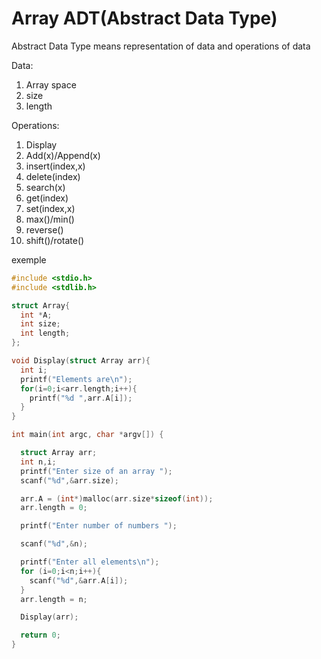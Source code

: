 # Array ADT(Abstract Data Type)

Abstract Data Type means representation of data and operations of data

Data:

1. Array space
2. size
3. length

Operations:

1. Display
2. Add(x)/Append(x)
3. insert(index,x)
4. delete(index)
5. search(x)
6. get(index)
7. set(index,x)
8. max()/min()
9. reverse()
10. shift()/rotate()

exemple

```C
#include <stdio.h>
#include <stdlib.h>

struct Array{
  int *A;
  int size;
  int length;
};

void Display(struct Array arr){
  int i;
  printf("Elements are\n");
  for(i=0;i<arr.length;i++){
    printf("%d ",arr.A[i]);
  }
}

int main(int argc, char *argv[]) {

  struct Array arr;
  int n,i;
  printf("Enter size of an array ");
  scanf("%d",&arr.size);

  arr.A = (int*)malloc(arr.size*sizeof(int));
  arr.length = 0;

  printf("Enter number of numbers ");

  scanf("%d",&n);

  printf("Enter all elements\n");
  for (i=0;i<n;i++){
    scanf("%d",&arr.A[i]);
  }
  arr.length = n;

  Display(arr);

  return 0;
}

```
